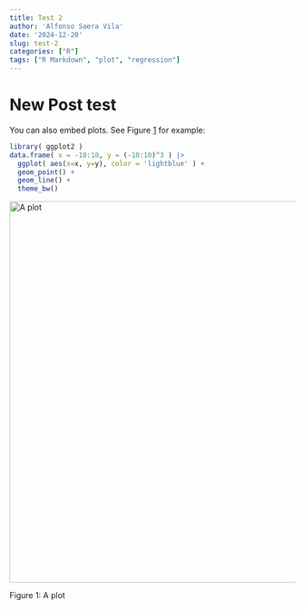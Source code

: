 ```yaml
---
title: Test 2
author: 'Alfonso Saera Vila'
date: '2024-12-20'
slug: test-2
categories: ["R"]
tags: ["R Markdown", "plot", "regression"]
---
```





# New Post test

You can also embed plots. See Figure <a href="#fig:plot">1</a> for example:


``` r
library( ggplot2 )
data.frame( x = -10:10, y = (-10:10)^3 ) |>
  ggplot( aes(x=x, y=y), color = 'lightblue' ) +
  geom_point() +
  geom_line() +
  theme_bw()
```

<div class="figure">
<img src="{{< blogdown/postref >}}index_files/figure-html/plot-1.png" alt="A plot" width="672" />
<p class="caption"><span id="fig:plot"></span>Figure 1: A plot</p>
</div>
